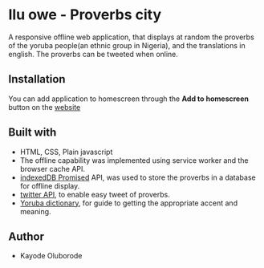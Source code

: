 # Ilu owe - Proverbs city
A responsive offline web application, that displays at random the proverbs of the 
yoruba people(an ethnic group in Nigeria), and the translations in english. The
proverbs can be tweeted when online.

## Installation
You can add application to homescreen through the **Add to homescreen** button 
on the [website]()

## Built with
* HTML, CSS, Plain javascript
* The offline capability was implemented using service worker and the browser 
  cache API.
* [indexedDB Promised](https://github.com/jakearchibald/idb) API, was used to store
  the proverbs in a database for offline display.
* [twitter API](https://developer.twitter.com/en/docs/tweets/post-and-engage/overview),
  to enable easy tweet of proverbs.
* [Yoruba dictionary](http://www.yorubadictionary.com/), for guide to getting the
  appropriate accent and meaning.

## Author
* Kayode Oluborode
